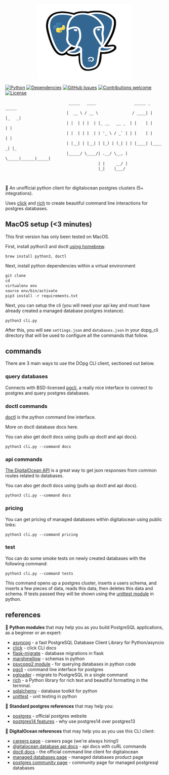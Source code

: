 <p align="center"><img src="https://github.com/jim-schwoebel/dopg_cli/blob/main/assets/logo.png" alt="logo" width="300"></img></p>

[![Python](https://img.shields.io/badge/python-v3.6+-blue.svg)](https://github.com/jim-schwoebel/allie/blob/master/Dockerfile)
[![Dependencies](https://img.shields.io/badge/dependencies-up%20to%20date-brightgreen.svg)](https://github.com/jim-schwoebel/allie/blob/master/requirements.txt)
[![GitHub Issues](https://img.shields.io/github/issues/anfederico/Clairvoyant.svg)](https://github.com/jim-schwoebel/allie/issues)
[![Contributions welcome](https://img.shields.io/badge/contributions-welcome-orange.svg)](https://github.com/jim-schwoebel/allie/projects)
[![License](https://img.shields.io/badge/license-Apache%202-blue)](https://www.apache.org/licenses/LICENSE-2.0.html)

```
                            _____   ____                 _____ _      _____ 
                           |  __ \ / __ \               / ____| |    |_   _|
                           | |  | | |  | |_ __   __ _  | |    | |      | |  
                           | |  | | |  | | '_ \ / _` | | |    | |      | |  
                           | |__| | |__| | |_) | (_| | | |____| |____ _| |_ 
                           |_____/ \____/| .__/ \__, |  \_____|______|_____|
                                         | |     __/ |                      
                                         |_|    |___/                       
```
&nbsp;

🦈 An unofficial python client for digitalocean postgres clusters (5+ integrations).

Uses [click](https://click.palletsprojects.com/en/8.1.x/) and [rich](https://github.com/Textualize/rich) to create beautiful command line interactions for postgres databases. 

## MacOS setup (<3 minutes)
This first version has only been tested on MacOS.

First, install python3 and doctl [using homebrew](https://brew.sh/).
```
brew install python3, doctl
```
Next, install python dependencies within a virtual environment
```
git clone 
cd 
virtualenv env 
source env/bin/activate
pip3 install -r requirements.txt
```
Next, you can setup the cli (you will need your api key and must have already created a managed database postgres instance).
```
python3 cli.py
```
After this, you will see ```settings.json``` and ```databases.json``` in your dopg_cli directory that will be used to configure all the commands that follow. 

## commands 
There are 3 main ways to use the DOpg CLI client, sectioned out below.

### query databases
Connects with BSD-licensed [pgcli](https://github.com/dbcli/pgcli), a really nice interface to connect to postgres and query postgres databases.

### doctl commands
[doctl](https://github.com/digitalocean/doctl) is the python command line interface.

More on doctl database docs here.

You can also get doctl docs using (pulls up doctl and api docs).
```
python3 cli.py --command docs
```

### api commands
[The DigitalOcean API](https://docs.digitalocean.com/reference/api/api-reference/#tag/Databases) is a great way to get json responses from common routes related to databases.

You can also get doctl docs using (pulls up doctl and api docs).
```
python3 cli.py --command docs
```

### pricing
You can get pricing of managed databases within digitalocean using public links:
```
python3 cli.py --command pricing
```

### test 
You can do some smoke tests on newly created databases with the following command:
```
python3 cli.py --command tests
```

This command opens up a postgres cluster, inserts a users schema, and inserts a few pieces of data, reads this data, then deletes this data and schema. If tests passed they will be shown using the [unittest module](https://docs.python.org/3/library/unittest.html) in python.

## references
🐍 **Python modules** that may help you as you build PostgreSQL applications, as a beginner or an expert:
* [asyncpg](https://github.com/MagicStack/asyncpg) - a fast PostgreSQL Database Client Library for Python/asyncio
* [click](https://click.palletsprojects.com/en/8.1.x/) - click CLI docs
* [flask-migrate](https://github.com/miguelgrinberg/Flask-Migrate) - database migrations in flask
* [marshmellow](https://marshmallow.readthedocs.io/en/stable/) - schemas in python
* [psycopg2 module](https://zetcode.com/python/psycopg2/) - for querying databases in python code
* [pgcli](https://www.pgcli.com/) - command line interface for postgres 
* [pgloader](https://github.com/dimitri/pgloader) - migrate to PostgreSQL in a single command
* [rich](https://github.com/Textualize/rich) - a Python library for rich text and beautiful formatting in the terminal.
* [sqlalchemy](https://www.sqlalchemy.org/) - database toolkit for python
* [unittest](https://docs.python.org/3/library/unittest.html) - unit testing in python

🐘 **Standard postgres references** that may help you:
* [postgres](https://www.postgresql.org/) - official postgres website
* [postgres14 features](https://severalnines.com/blog/best-new-features-in-postgresql-14) - why use postgres14 over postgres13

🦈 **DigitalOcean references** that may help you as you use this CLI client:
* [careers page](https://www.digitalocean.com/careers?gh_src=bc47f6b61us) - careers page (we're always hiring!)
* [digitalocean database api docs](https://docs.digitalocean.com/reference/api/api-reference/#tag/Databases) - api docs with cuRL commands
* [doctl docs](https://github.com/digitalocean/doctl) - the official command line client for digitalocean
* [managed databases page](https://www.digitalocean.com/products/managed-databases) - managed databases product page
* [postgres community page](https://www.digitalocean.com/community/tags/digitalocean-managed-postgresql-database) - community page for managed postgresql databases
